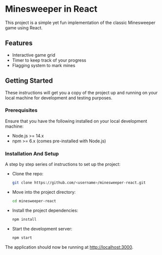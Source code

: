 # Minesweeper in React

This project is a simple yet fun implementation of the classic Minesweeper game using React.

## Features

- Interactive game grid
- Timer to keep track of your progress
- Flagging system to mark mines

## Getting Started

These instructions will get you a copy of the project up and running on your local machine for development and testing purposes.

### Prerequisites

Ensure that you have the following installed on your local development machine:

- Node.js >= 14.x
- npm >= 6.x (comes pre-installed with Node.js)

### Installation And Setup

A step by step series of instructions to set up the project:

- Clone the repo:
    ```bash
    git clone https://github.com/<username>/minesweeper-react.git
    ```
- Move into the project directory:
    ```bash
    cd minesweeper-react
    ```
- Install the project dependencies:
    ```bash
    npm install
    ```
- Start the development server:
    ```bash
    npm start
    ```

The application should now be running at [http://localhost:3000](http://localhost:3000).
